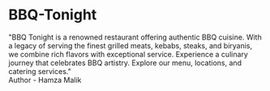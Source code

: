 # BBQ-Tonight
"BBQ Tonight is a renowned restaurant offering authentic BBQ cuisine. With a legacy of serving the finest grilled meats, kebabs, steaks, and biryanis, we combine rich flavors with exceptional service. Experience a culinary journey that celebrates BBQ artistry. Explore our menu, locations, and catering services."
<br>
Author - Hamza Malik
